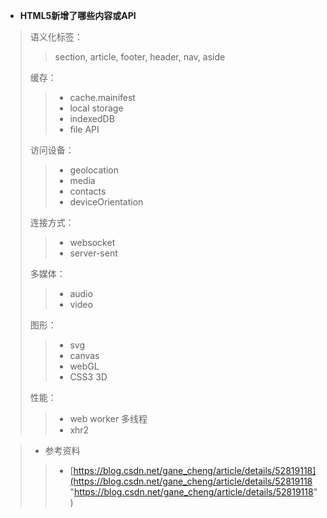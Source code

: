 * **HTML5新增了哪些内容或API**

> 语义化标签：
>> section, article, footer, header, nav, aside
>
> 缓存：
> 
>> * cache.mainifest
>> * local storage
>> * indexedDB
>> * file API
>
> 访问设备：
> 
>> * geolocation
>> * media
>> * contacts
>> * deviceOrientation
>
> 连接方式：
> 
>> * websocket
>> * server-sent
>
> 多媒体：
>> * audio
>> * video
>
> 图形：
> 
>> * svg
>> * canvas
>> * webGL
>> * CSS3 3D
>
> 性能：
> 
>> * web worker 多线程
>> * xhr2

> * 参考资料
>> *  [https://blog.csdn.net/gane_cheng/article/details/52819118](https://blog.csdn.net/gane_cheng/article/details/52819118 "https://blog.csdn.net/gane_cheng/article/details/52819118")
